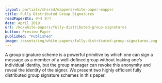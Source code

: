 ```yaml
---
layout: partials/shared/mappers/white-paper-mapper
title: Fully Distributed Group Signatures
readPaperBtn: 문서 읽기
date: April 2019
url: /ko/white-papers/fully-distributed-group-signatures
button: Preview Paper
published: "Published"
image: /assets/img/white-papers/fully-distributed-group-signatures.png
---
```


A group signature scheme is a powerful primitive by which one can sign a message as a member of a well-defined group without leaking one’s individual identity, but the group manager can revoke this anonymity and reveal the identity of the signer. We present two highly efficient fully distributed group signature schemes in this paper.
